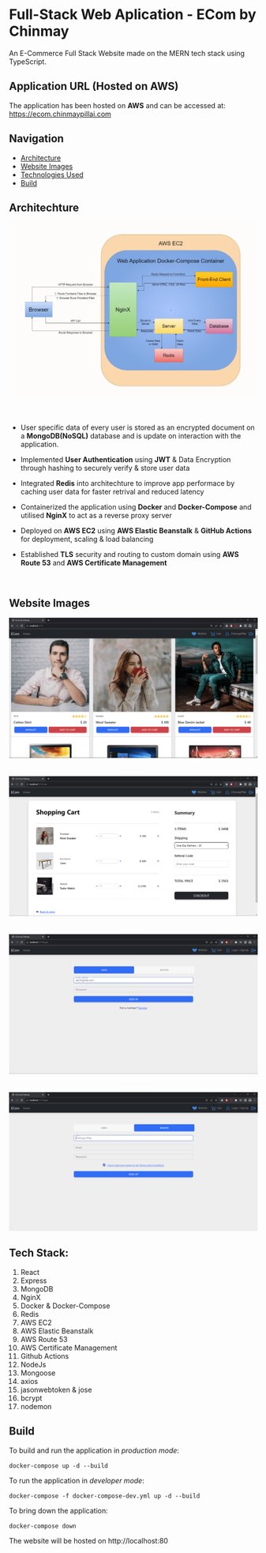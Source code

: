 # Full-Stack Web Aplication - ECom by Chinmay
An E-Commerce Full Stack Website made on the MERN tech stack using TypeScript.


## Application URL (Hosted on AWS)
The application has been hosted on **AWS** and can be accessed at:
https://ecom.chinmaypillai.com


## Navigation

- [Architecture](#architechture)
- [Website Images](#website-images)
- [Technologies Used](#technologies-used)
- [Build](#build)


## Architechture

![Architecture.jpg](./Images/Architecture.jpg)
</br></br></br>

- User specific data of every user is stored as an encrypted document on a **MongoDB(NoSQL)** database and is update on interaction with the application.

- Implemented **User Authentication** using **JWT** & Data Encryption through hashing to securely verify & store user data

- Integrated **Redis** into architechture to improve app performace by caching user data for faster retrival and reduced latency

- Containerized the application using **Docker** and **Docker-Compose** and utilised **NginX** to act as a reverse proxy server

- Deployed on **AWS EC2** using **AWS Elastic Beanstalk** & **GitHub Actions** for deployment, scaling & load balancing

- Established **TLS** security and routing to custom domain using **AWS Route 53** and **AWS Certificate Management**

</br>



## Website Images

![Homepage.jpg](./Images/Homepage.png)
</br></br></br>
![Cart.jpg](./Images/Cart.png)
</br></br></br>
![Login.jpg](./Images/Login.png)
</br></br></br>
![Register.jpg](./Images/Register.png)



## Tech Stack:

1. React
2. Express
3. MongoDB
4. NginX
5. Docker & Docker-Compose
6. Redis
7. AWS EC2
8. AWS Elastic Beanstalk
9. AWS Route 53
10. AWS Certificate Management
11. Github Actions
12. NodeJs
13. Mongoose
14. axios
15. jasonwebtoken & jose
16. bcrypt
17. nodemon



## Build
To build and run the application in *production mode*:

```
docker-compose up -d --build
```


To run the application in *developer mode*:
```
docker-compose -f docker-compose-dev.yml up -d --build
```

To bring down the application:
```
docker-compose down
``` 

The website will be hosted on http://localhost:80 



